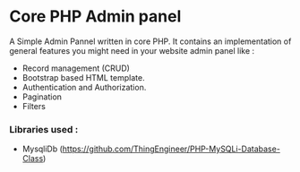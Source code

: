 # Core PHP Admin panel


A Simple Admin Pannel written in core PHP. It contains an implementation of general features you might need in your website admin panel like :

  - Record management (CRUD)
  - Bootstrap based HTML template.
  - Authentication and Authorization.
  - Pagination
  - Filters



### Libraries used : 
  - MysqliDb (https://github.com/ThingEngineer/PHP-MySQLi-Database-Class)